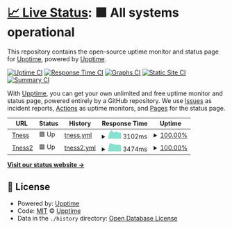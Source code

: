 # [📈 Live Status](https://upptime.github.io/upptime): <!--live status--> **🟩 All systems operational**

This repository contains the open-source uptime monitor and status page for [Upptime](https://upptime.js.org), powered by [Upptime](https://github.com/upptime/upptime).

[![Uptime CI](https://github.com/digitalwunder/status-2/workflows/Uptime%20CI/badge.svg)](https://github.com/digitalwunder/status-2/actions?query=workflow%3A%22Uptime+CI%22)
[![Response Time CI](https://github.com/digitalwunder/status-2/workflows/Response%20Time%20CI/badge.svg)](https://github.com/digitalwunder/status-2/actions?query=workflow%3A%22Response+Time+CI%22)
[![Graphs CI](https://github.com/digitalwunder/status-2/workflows/Graphs%20CI/badge.svg)](https://github.com/digitalwunder/status-2/actions?query=workflow%3A%22Graphs+CI%22)
[![Static Site CI](https://github.com/digitalwunder/status-2/workflows/Static%20Site%20CI/badge.svg)](https://github.com/digitalwunder/status-2/actions?query=workflow%3A%22Static+Site+CI%22)
[![Summary CI](https://github.com/digitalwunder/status-2/workflows/Summary%20CI/badge.svg)](https://github.com/digitalwunder/status-2/actions?query=workflow%3A%22Summary+CI%22)

With [Upptime](https://upptime.js.org), you can get your own unlimited and free uptime monitor and status page, powered entirely by a GitHub repository. We use [Issues](https://github.com/upptime/upptime/issues) as incident reports, [Actions](https://github.com/digitalwunder/status-2/actions) as uptime monitors, and [Pages](https://upptime.github.io/upptime) for the status page.

<!--start: status pages-->
<!-- This summary is generated by Upptime (https://github.com/upptime/upptime) -->
<!-- Do not edit this manually, your changes will be overwritten -->
<!-- prettier-ignore -->
| URL | Status | History | Response Time | Uptime |
| --- | ------ | ------- | ------------- | ------ |
| <img alt="" src="https://favicons.githubusercontent.com/www.tness.de" height="13"> [Tness](https://www.tness.de) | 🟩 Up | [tness.yml](https://github.com/digitalwunder/status-2/commits/HEAD/history/tness.yml) | <details><summary><img alt="Response time graph" src="./graphs/tness/response-time-week.png" height="20"> 3102ms</summary><br><a href="https://digitalwunder.github.io/status-2/history/tness"><img alt="Response time 2462" src="https://img.shields.io/endpoint?url=https%3A%2F%2Fraw.githubusercontent.com%2Fdigitalwunder%2Fstatus-2%2FHEAD%2Fapi%2Ftness%2Fresponse-time.json"></a><br><a href="https://digitalwunder.github.io/status-2/history/tness"><img alt="24-hour response time 3234" src="https://img.shields.io/endpoint?url=https%3A%2F%2Fraw.githubusercontent.com%2Fdigitalwunder%2Fstatus-2%2FHEAD%2Fapi%2Ftness%2Fresponse-time-day.json"></a><br><a href="https://digitalwunder.github.io/status-2/history/tness"><img alt="7-day response time 3102" src="https://img.shields.io/endpoint?url=https%3A%2F%2Fraw.githubusercontent.com%2Fdigitalwunder%2Fstatus-2%2FHEAD%2Fapi%2Ftness%2Fresponse-time-week.json"></a><br><a href="https://digitalwunder.github.io/status-2/history/tness"><img alt="30-day response time 3185" src="https://img.shields.io/endpoint?url=https%3A%2F%2Fraw.githubusercontent.com%2Fdigitalwunder%2Fstatus-2%2FHEAD%2Fapi%2Ftness%2Fresponse-time-month.json"></a><br><a href="https://digitalwunder.github.io/status-2/history/tness"><img alt="1-year response time 2462" src="https://img.shields.io/endpoint?url=https%3A%2F%2Fraw.githubusercontent.com%2Fdigitalwunder%2Fstatus-2%2FHEAD%2Fapi%2Ftness%2Fresponse-time-year.json"></a></details> | <details><summary><a href="https://digitalwunder.github.io/status-2/history/tness">100.00%</a></summary><a href="https://digitalwunder.github.io/status-2/history/tness"><img alt="All-time uptime 99.93%" src="https://img.shields.io/endpoint?url=https%3A%2F%2Fraw.githubusercontent.com%2Fdigitalwunder%2Fstatus-2%2FHEAD%2Fapi%2Ftness%2Fuptime.json"></a><br><a href="https://digitalwunder.github.io/status-2/history/tness"><img alt="24-hour uptime 100.00%" src="https://img.shields.io/endpoint?url=https%3A%2F%2Fraw.githubusercontent.com%2Fdigitalwunder%2Fstatus-2%2FHEAD%2Fapi%2Ftness%2Fuptime-day.json"></a><br><a href="https://digitalwunder.github.io/status-2/history/tness"><img alt="7-day uptime 100.00%" src="https://img.shields.io/endpoint?url=https%3A%2F%2Fraw.githubusercontent.com%2Fdigitalwunder%2Fstatus-2%2FHEAD%2Fapi%2Ftness%2Fuptime-week.json"></a><br><a href="https://digitalwunder.github.io/status-2/history/tness"><img alt="30-day uptime 100.00%" src="https://img.shields.io/endpoint?url=https%3A%2F%2Fraw.githubusercontent.com%2Fdigitalwunder%2Fstatus-2%2FHEAD%2Fapi%2Ftness%2Fuptime-month.json"></a><br><a href="https://digitalwunder.github.io/status-2/history/tness"><img alt="1-year uptime 99.93%" src="https://img.shields.io/endpoint?url=https%3A%2F%2Fraw.githubusercontent.com%2Fdigitalwunder%2Fstatus-2%2FHEAD%2Fapi%2Ftness%2Fuptime-year.json"></a></details>
| <img alt="" src="https://favicons.githubusercontent.com/tness.de" height="13"> [Tness2](https://tness.de) | 🟩 Up | [tness2.yml](https://github.com/digitalwunder/status-2/commits/HEAD/history/tness2.yml) | <details><summary><img alt="Response time graph" src="./graphs/tness2/response-time-week.png" height="20"> 3474ms</summary><br><a href="https://digitalwunder.github.io/status-2/history/tness2"><img alt="Response time 2808" src="https://img.shields.io/endpoint?url=https%3A%2F%2Fraw.githubusercontent.com%2Fdigitalwunder%2Fstatus-2%2FHEAD%2Fapi%2Ftness2%2Fresponse-time.json"></a><br><a href="https://digitalwunder.github.io/status-2/history/tness2"><img alt="24-hour response time 3270" src="https://img.shields.io/endpoint?url=https%3A%2F%2Fraw.githubusercontent.com%2Fdigitalwunder%2Fstatus-2%2FHEAD%2Fapi%2Ftness2%2Fresponse-time-day.json"></a><br><a href="https://digitalwunder.github.io/status-2/history/tness2"><img alt="7-day response time 3474" src="https://img.shields.io/endpoint?url=https%3A%2F%2Fraw.githubusercontent.com%2Fdigitalwunder%2Fstatus-2%2FHEAD%2Fapi%2Ftness2%2Fresponse-time-week.json"></a><br><a href="https://digitalwunder.github.io/status-2/history/tness2"><img alt="30-day response time 3768" src="https://img.shields.io/endpoint?url=https%3A%2F%2Fraw.githubusercontent.com%2Fdigitalwunder%2Fstatus-2%2FHEAD%2Fapi%2Ftness2%2Fresponse-time-month.json"></a><br><a href="https://digitalwunder.github.io/status-2/history/tness2"><img alt="1-year response time 2808" src="https://img.shields.io/endpoint?url=https%3A%2F%2Fraw.githubusercontent.com%2Fdigitalwunder%2Fstatus-2%2FHEAD%2Fapi%2Ftness2%2Fresponse-time-year.json"></a></details> | <details><summary><a href="https://digitalwunder.github.io/status-2/history/tness2">100.00%</a></summary><a href="https://digitalwunder.github.io/status-2/history/tness2"><img alt="All-time uptime 99.92%" src="https://img.shields.io/endpoint?url=https%3A%2F%2Fraw.githubusercontent.com%2Fdigitalwunder%2Fstatus-2%2FHEAD%2Fapi%2Ftness2%2Fuptime.json"></a><br><a href="https://digitalwunder.github.io/status-2/history/tness2"><img alt="24-hour uptime 100.00%" src="https://img.shields.io/endpoint?url=https%3A%2F%2Fraw.githubusercontent.com%2Fdigitalwunder%2Fstatus-2%2FHEAD%2Fapi%2Ftness2%2Fuptime-day.json"></a><br><a href="https://digitalwunder.github.io/status-2/history/tness2"><img alt="7-day uptime 100.00%" src="https://img.shields.io/endpoint?url=https%3A%2F%2Fraw.githubusercontent.com%2Fdigitalwunder%2Fstatus-2%2FHEAD%2Fapi%2Ftness2%2Fuptime-week.json"></a><br><a href="https://digitalwunder.github.io/status-2/history/tness2"><img alt="30-day uptime 100.00%" src="https://img.shields.io/endpoint?url=https%3A%2F%2Fraw.githubusercontent.com%2Fdigitalwunder%2Fstatus-2%2FHEAD%2Fapi%2Ftness2%2Fuptime-month.json"></a><br><a href="https://digitalwunder.github.io/status-2/history/tness2"><img alt="1-year uptime 99.92%" src="https://img.shields.io/endpoint?url=https%3A%2F%2Fraw.githubusercontent.com%2Fdigitalwunder%2Fstatus-2%2FHEAD%2Fapi%2Ftness2%2Fuptime-year.json"></a></details>

<!--end: status pages-->

[**Visit our status website →**](https://upptime.github.io/upptime)

## 📄 License

- Powered by: [Upptime](https://github.com/upptime/upptime)
- Code: [MIT](./LICENSE) © [Upptime](https://upptime.js.org)
- Data in the `./history` directory: [Open Database License](https://opendatacommons.org/licenses/odbl/1-0/)
